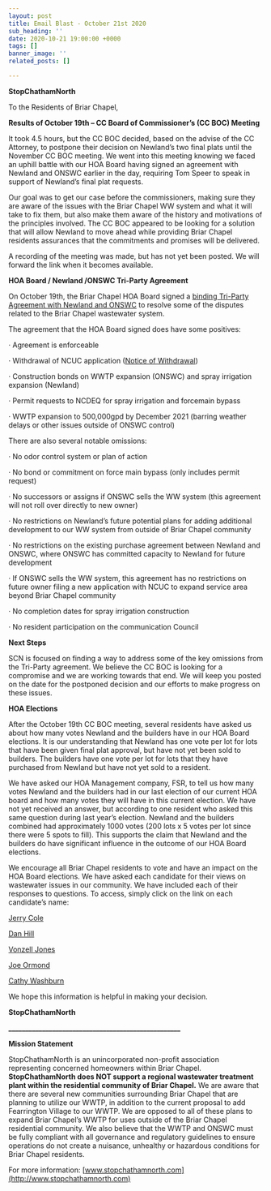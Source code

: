 ```yaml
---
layout: post
title: Email Blast - October 21st 2020
sub_heading: ''
date: 2020-10-21 19:00:00 +0000
tags: []
banner_image: ''
related_posts: []

---
```

**StopChathamNorth**

To the Residents of Briar Chapel,

**Results of October 19th – CC Board of Commissioner’s (CC BOC) Meeting**

It took 4.5 hours, but the CC BOC decided, based on the advise of the CC Attorney, to postpone their decision on Newland’s two final plats until the November CC BOC meeting. We went into this meeting knowing we faced an uphill battle with our HOA Board having signed an agreement with Newland and ONSWC earlier in the day, requiring Tom Speer to speak in support of Newland’s final plat requests.

Our goal was to get our case before the commissioners, making sure they are aware of the issues with the Briar Chapel WW system and what it will take to fix them, but also make them aware of the history and motivations of the principles involved. The CC BOC appeared to be looking for a solution that will allow Newland to move ahead while providing Briar Chapel residents assurances that the commitments and promises will be delivered.

A recording of the meeting was made, but has not yet been posted. We will forward the link when it becomes available.

**HOA Board / Newland /ONSWC Tri-Party Agreement**

On October 19th, the Briar Chapel HOA Board signed a [binding Tri-Party Agreement with Newland and ONSWC](https://drive.google.com/file/d/1nnFR5gEeLJQ08o-mgye5a7krOFOMKjbA/view?usp=sharing) to resolve some of the disputes related to the Briar Chapel wastewater system.

The agreement that the HOA Board signed does have some positives:

· Agreement is enforceable

· Withdrawal of NCUC application ([Notice of Withdrawal](https://starw1.ncuc.net/NCUC/ViewFile.aspx?Id=e72b7425-5aff-4ce8-b0cc-9f80e6207103))

· Construction bonds on WWTP expansion (ONSWC) and spray irrigation expansion (Newland)

· Permit requests to NCDEQ for spray irrigation and forcemain bypass

· WWTP expansion to 500,000gpd by December 2021 (barring weather delays or other issues outside of ONSWC control)

There are also several notable omissions:

· No odor control system or plan of action

· No bond or commitment on force main bypass (only includes permit request)

· No successors or assigns if ONSWC sells the WW system (this agreement will not roll over directly to new owner)

· No restrictions on Newland’s future potential plans for adding additional development to our WW system from outside of Briar Chapel community

· No restrictions on the existing purchase agreement between Newland and ONSWC, where ONSWC has committed capacity to Newland for future development

· If ONSWC sells the WW system, this agreement has no restrictions on future owner filing a new application with NCUC to expand service area beyond Briar Chapel community

· No completion dates for spray irrigation construction

· No resident participation on the communication Council

**Next Steps**

SCN is focused on finding a way to address some of the key omissions from the Tri-Party agreement. We believe the CC BOC is looking for a compromise and we are working towards that end. We will keep you posted on the date for the postponed decision and our efforts to make progress on these issues.

**HOA Elections**

After the October 19th CC BOC meeting, several residents have asked us about how many votes Newland and the builders have in our HOA Board elections. It is our understanding that Newland has one vote per lot for lots that have been given final plat approval, but have not yet been sold to builders. The builders have one vote per lot for lots that they have purchased from Newland but have not yet sold to a resident.

We have asked our HOA Management company, FSR, to tell us how many votes Newland and the builders had in our last election of our current HOA board and how many votes they will have in this current election. We have not yet received an answer, but according to one resident who asked this same question during last year’s election. Newland and the builders combined had approximately 1000 votes (200 lots x 5 votes per lot since there were 5 spots to fill). This supports the claim that Newland and the builders do have significant influence in the outcome of our HOA Board elections.

We encourage all Briar Chapel residents to vote and have an impact on the HOA Board elections. We have asked each candidate for their views on wastewater issues in our community. We have included each of their responses to questions. To access, simply click on the link on each candidate’s name:

[Jerry Cole](https://drive.google.com/file/d/1c2SVX-R13jdM5KuTPo-C8lh0MZRaNU7Z/view?usp=sharing)

[Dan Hill](https://drive.google.com/file/d/1-EY171HQZED8BSsuQrMau81Cjw_s4cPV/view?usp=sharing)

[Vonzell Jones](https://drive.google.com/file/d/1DIaHE18JVJlMxw2wgkMWXpIZ6FGpVqD-/view?usp=sharing)

[Joe Ormond](https://drive.google.com/file/d/1ApfKZmJr-1wHlHSWIv72m80_i6IJx7yZ/view?usp=sharing)

[Cathy Washburn](https://drive.google.com/file/d/1c8mwPaIN07VZgxLGdQrS9QNk4SyiF858/view?usp=sharing)

We hope this information is helpful in making your decision.

**StopChathamNorth**

**___________________________________________________**

**Mission Statement**

StopChathamNorth is an unincorporated non-profit association representing concerned homeowners within Briar Chapel. **StopChathamNorth does NOT support a regional wastewater treatment plant within the residential community of Briar Chapel.** We are aware that there are several new communities surrounding Briar Chapel that are planning to utilize our WWTP, in addition to the current proposal to add Fearrington Village to our WWTP. We are opposed to all of these plans to expand Briar Chapel’s WWTP for uses outside of the Briar Chapel residential community. We also believe that the WWTP and ONSWC must be fully compliant with all governance and regulatory guidelines to ensure operations do not create a nuisance, unhealthy or hazardous conditions for Briar Chapel residents.

For more information: [www.stopchathamnorth.com](http://www.stopchathamnorth.com)